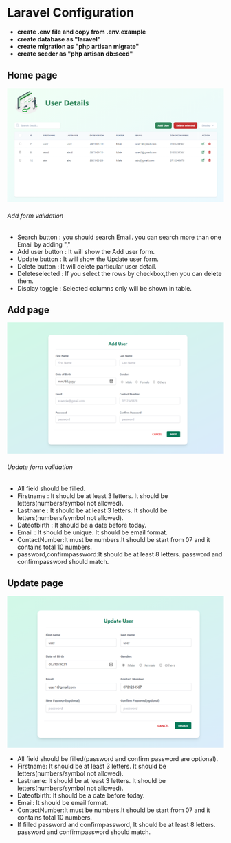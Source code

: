 # Laravel Configuration
* **create .env file and copy from .env.example**
* **create database as "laravel"**
* **create migration as "php artisan migrate"**
* **create seeder as "php artisan db:seed"**


## Home page
![alt text](https://github.com/parththeepan/Laravel-Tailwind-css/blob/master/document_images/home.png?raw=true)

###### Add form validation
* Search button   : you should search Email. you can search more than one Email by adding ","
* Add user button : It will show the Add user form.
* Update button   : It will show the Update user form.
* Delete button   : It will delete particular user detail.
* Deleteselected  : If you select the rows by checkbox,then you can delete them.
* Display toggle  : Selected columns only will be shown in table.

## Add page
![alt text](https://github.com/parththeepan/Laravel-Tailwind-css/blob/master/document_images/Add%20page.png?raw=true)

###### Update form validation
* All field should be filled.
* Firstname    : It should be at least 3 letters. It should be letters(numbers/symbol not allowed).
* Lastname     : It should be at least 3 letters. It should be letters(numbers/symbol not allowed).
* Dateofbirth  : It should be a date before today.
* Email        : It should be unique. It should be email format.
* ContactNumber:It must be numbers.It should be start from 07 and it contains total 10 numbers.
* password,confirmpassword:It should be at least 8 letters. password and confirmpassword should match.

## Update page
![alt text](https://github.com/parththeepan/Laravel-Tailwind-css/blob/master/document_images/update%20page.png?raw=true)

* All field should be filled(password and confirm password are optional).
* Firstname: It should be at least 3 letters. It should be letters(numbers/symbol not allowed).
* Lastname: It should be at least 3 letters. It should be letters(numbers/symbol not allowed).
* Dateofbirth: It should be a date before today.
* Email: It should be email format.
* ContactNumber:It must be numbers.It should be start from 07 and it contains total 10 numbers.
* If filled password and confirmpassword, It should be at least 8 letters. password and confirmpassword should match.

## 

